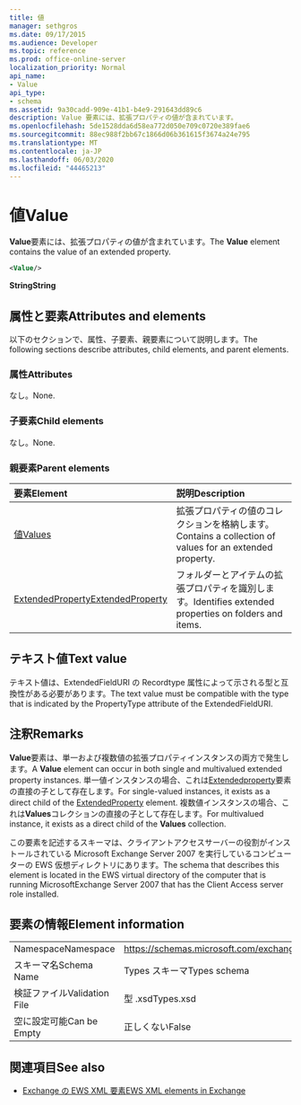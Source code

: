 ```yaml
---
title: 値
manager: sethgros
ms.date: 09/17/2015
ms.audience: Developer
ms.topic: reference
ms.prod: office-online-server
localization_priority: Normal
api_name:
- Value
api_type:
- schema
ms.assetid: 9a30cadd-909e-41b1-b4e9-291643dd89c6
description: Value 要素には、拡張プロパティの値が含まれています。
ms.openlocfilehash: 5de1528dda6d58ea772d050e709c0720e389fae6
ms.sourcegitcommit: 88ec988f2bb67c1866d06b361615f3674a24e795
ms.translationtype: MT
ms.contentlocale: ja-JP
ms.lasthandoff: 06/03/2020
ms.locfileid: "44465213"
---
```

# <a name="value"></a><span data-ttu-id="a9bb8-103">値</span><span class="sxs-lookup"><span data-stu-id="a9bb8-103">Value</span></span>

<span data-ttu-id="a9bb8-104">**Value**要素には、拡張プロパティの値が含まれています。</span><span class="sxs-lookup"><span data-stu-id="a9bb8-104">The **Value** element contains the value of an extended property.</span></span> 
  
```xml
<Value/>
```

<span data-ttu-id="a9bb8-105">**String**</span><span class="sxs-lookup"><span data-stu-id="a9bb8-105">**String**</span></span>

## <a name="attributes-and-elements"></a><span data-ttu-id="a9bb8-106">属性と要素</span><span class="sxs-lookup"><span data-stu-id="a9bb8-106">Attributes and elements</span></span>

<span data-ttu-id="a9bb8-107">以下のセクションで、属性、子要素、親要素について説明します。</span><span class="sxs-lookup"><span data-stu-id="a9bb8-107">The following sections describe attributes, child elements, and parent elements.</span></span>
  
### <a name="attributes"></a><span data-ttu-id="a9bb8-108">属性</span><span class="sxs-lookup"><span data-stu-id="a9bb8-108">Attributes</span></span>

<span data-ttu-id="a9bb8-109">なし。</span><span class="sxs-lookup"><span data-stu-id="a9bb8-109">None.</span></span>
  
### <a name="child-elements"></a><span data-ttu-id="a9bb8-110">子要素</span><span class="sxs-lookup"><span data-stu-id="a9bb8-110">Child elements</span></span>

<span data-ttu-id="a9bb8-111">なし。</span><span class="sxs-lookup"><span data-stu-id="a9bb8-111">None.</span></span>
  
### <a name="parent-elements"></a><span data-ttu-id="a9bb8-112">親要素</span><span class="sxs-lookup"><span data-stu-id="a9bb8-112">Parent elements</span></span>

|<span data-ttu-id="a9bb8-113">**要素**</span><span class="sxs-lookup"><span data-stu-id="a9bb8-113">**Element**</span></span>|<span data-ttu-id="a9bb8-114">**説明**</span><span class="sxs-lookup"><span data-stu-id="a9bb8-114">**Description**</span></span>|
|:-----|:-----|
|[<span data-ttu-id="a9bb8-115">値</span><span class="sxs-lookup"><span data-stu-id="a9bb8-115">Values</span></span>](values.md) <br/> |<span data-ttu-id="a9bb8-116">拡張プロパティの値のコレクションを格納します。</span><span class="sxs-lookup"><span data-stu-id="a9bb8-116">Contains a collection of values for an extended property.</span></span>  <br/> |
|[<span data-ttu-id="a9bb8-117">ExtendedProperty</span><span class="sxs-lookup"><span data-stu-id="a9bb8-117">ExtendedProperty</span></span>](extendedproperty.md) <br/> |<span data-ttu-id="a9bb8-118">フォルダーとアイテムの拡張プロパティを識別します。</span><span class="sxs-lookup"><span data-stu-id="a9bb8-118">Identifies extended properties on folders and items.</span></span>  <br/> |
   
## <a name="text-value"></a><span data-ttu-id="a9bb8-119">テキスト値</span><span class="sxs-lookup"><span data-stu-id="a9bb8-119">Text value</span></span>

<span data-ttu-id="a9bb8-120">テキスト値は、ExtendedFieldURI の Recordtype 属性によって示される型と互換性がある必要があります。</span><span class="sxs-lookup"><span data-stu-id="a9bb8-120">The text value must be compatible with the type that is indicated by the PropertyType attribute of the ExtendedFieldURI.</span></span>
  
## <a name="remarks"></a><span data-ttu-id="a9bb8-121">注釈</span><span class="sxs-lookup"><span data-stu-id="a9bb8-121">Remarks</span></span>

<span data-ttu-id="a9bb8-122">**Value**要素は、単一および複数値の拡張プロパティインスタンスの両方で発生します。</span><span class="sxs-lookup"><span data-stu-id="a9bb8-122">A **Value** element can occur in both single and multivalued extended property instances.</span></span> <span data-ttu-id="a9bb8-123">単一値インスタンスの場合、これは[Extendedproperty](extendedproperty.md)要素の直接の子として存在します。</span><span class="sxs-lookup"><span data-stu-id="a9bb8-123">For single-valued instances, it exists as a direct child of the [ExtendedProperty](extendedproperty.md) element.</span></span> <span data-ttu-id="a9bb8-124">複数値インスタンスの場合、これは**Values**コレクションの直接の子として存在します。</span><span class="sxs-lookup"><span data-stu-id="a9bb8-124">For multivalued instance, it exists as a direct child of the **Values** collection.</span></span> 
  
<span data-ttu-id="a9bb8-125">この要素を記述するスキーマは、クライアントアクセスサーバーの役割がインストールされている Microsoft Exchange Server 2007 を実行しているコンピューターの EWS 仮想ディレクトリにあります。</span><span class="sxs-lookup"><span data-stu-id="a9bb8-125">The schema that describes this element is located in the EWS virtual directory of the computer that is running MicrosoftExchange Server 2007 that has the Client Access server role installed.</span></span>
  
## <a name="element-information"></a><span data-ttu-id="a9bb8-126">要素の情報</span><span class="sxs-lookup"><span data-stu-id="a9bb8-126">Element information</span></span>

|||
|:-----|:-----|
|<span data-ttu-id="a9bb8-127">Namespace</span><span class="sxs-lookup"><span data-stu-id="a9bb8-127">Namespace</span></span>  <br/> |https://schemas.microsoft.com/exchange/services/2006/types  <br/> |
|<span data-ttu-id="a9bb8-128">スキーマ名</span><span class="sxs-lookup"><span data-stu-id="a9bb8-128">Schema Name</span></span>  <br/> |<span data-ttu-id="a9bb8-129">Types スキーマ</span><span class="sxs-lookup"><span data-stu-id="a9bb8-129">Types schema</span></span>  <br/> |
|<span data-ttu-id="a9bb8-130">検証ファイル</span><span class="sxs-lookup"><span data-stu-id="a9bb8-130">Validation File</span></span>  <br/> |<span data-ttu-id="a9bb8-131">型 .xsd</span><span class="sxs-lookup"><span data-stu-id="a9bb8-131">Types.xsd</span></span>  <br/> |
|<span data-ttu-id="a9bb8-132">空に設定可能</span><span class="sxs-lookup"><span data-stu-id="a9bb8-132">Can be Empty</span></span>  <br/> |<span data-ttu-id="a9bb8-133">正しくない</span><span class="sxs-lookup"><span data-stu-id="a9bb8-133">False</span></span>  <br/> |
   
## <a name="see-also"></a><span data-ttu-id="a9bb8-134">関連項目</span><span class="sxs-lookup"><span data-stu-id="a9bb8-134">See also</span></span>

- [<span data-ttu-id="a9bb8-135">Exchange の EWS XML 要素</span><span class="sxs-lookup"><span data-stu-id="a9bb8-135">EWS XML elements in Exchange</span></span>](ews-xml-elements-in-exchange.md)


